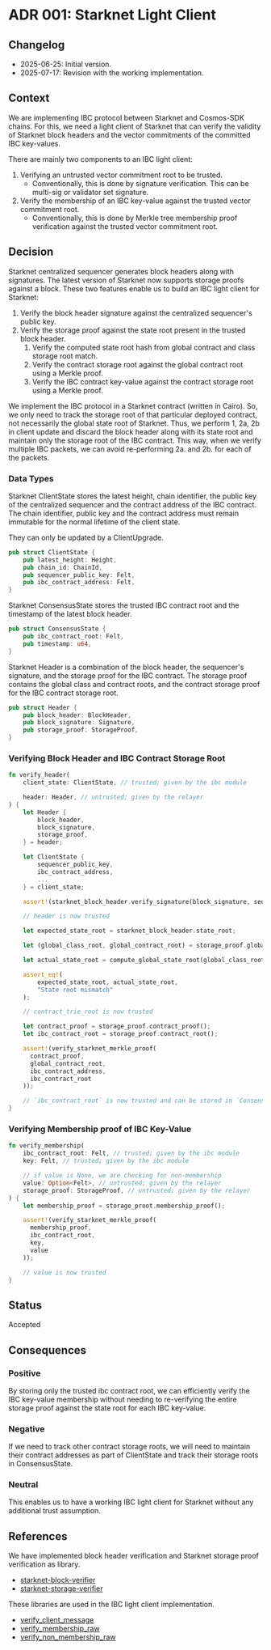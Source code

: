 # ADR 001: Starknet Light Client

## Changelog

- 2025-06-25: Initial version.
- 2025-07-17: Revision with the working implementation.

## Context

We are implementing IBC protocol between Starknet and Cosmos-SDK chains. For
this, we need a light client of Starknet that can verify the validity of
Starknet block headers and the vector commitments of the committed IBC
key-values.

There are mainly two components to an IBC light client:

1. Verifying an untrusted vector commitment root to be trusted.
   - Conventionally, this is done by signature verification. This can be
     multi-sig or validator set signature.
2. Verify the membership of an IBC key-value against the trusted vector
   commitment root.
   - Conventionally, this is done by Merkle tree membership proof verification
     against the trusted vector commitment root.

## Decision

Starknet centralized sequencer generates block headers along with signatures.
The latest version of Starknet now supports storage proofs against a block.
These two features enable us to build an IBC light client for Starknet:

1. Verify the block header signature against the centralized sequencer's public
   key.
2. Verify the storage proof against the state root present in the trusted block
   header.
   1. Verify the computed state root hash from global contract and class storage
      root match.
   2. Verify the contract storage root against the global contract root using a
      Merkle proof.
   3. Verify the IBC contract key-value against the contract storage root using
      a Merkle proof.

We implement the IBC protocol in a Starknet contract (written in Cairo). So, we
only need to track the storage root of that particular deployed contract, not
necessarily the global state root of Starknet. Thus, we perform 1, 2a, 2b in
client update and discard the block header along with its state root and
maintain only the storage root of the IBC contract. This way, when we verify
multiple IBC packets, we can avoid re-performing 2a. and 2b. for each of the
packets.

### Data Types

Starknet ClientState stores the latest height, chain identifier, the public key
of the centralized sequencer and the contract address of the IBC contract. The
chain identifier, public key and the contract address must remain immutable for
the normal lifetime of the client state.

They can only be updated by a ClientUpgrade.

```rust
pub struct ClientState {
    pub latest_height: Height,
    pub chain_id: ChainId,
    pub sequencer_public_key: Felt,
    pub ibc_contract_address: Felt,
}
```

Starknet ConsensusState stores the trusted IBC contract root and the timestamp
of the latest block header.

```rust
pub struct ConsensusState {
    pub ibc_contract_root: Felt,
    pub timestamp: u64,
}
```

Starknet Header is a combination of the block header, the sequencer's signature,
and the storage proof for the IBC contract. The storage proof contains the
global class and contract roots, and the contract storage proof for the IBC
contract storage root.

```rust
pub struct Header {
    pub block_header: BlockHeader,
    pub block_signature: Signature,
    pub storage_proof: StorageProof,
}
```

### Verifying Block Header and IBC Contract Storage Root

```rust
fn verify_header(
    client_state: ClientState, // trusted; given by the ibc module

    header: Header, // untrusted; given by the relayer
) {
    let Header {
        block_header,
        block_signature,
        storage_proof,
    } = header;

    let ClientState {
        sequencer_public_key,
        ibc_contract_address,
        ...
    } = client_state;

    assert!(starknet_block_header.verify_signature(block_signature, sequencer_public_key));

    // header is now trusted

    let expected_state_root = starknet_block_header.state_root;

    let (global_class_root, global_contract_root) = storage_proof.global_roots();

    let actual_state_root = compute_global_state_root(global_class_root, global_contract_root);

    assert_eq!(
        expected_state_root, actual_state_root,
        "State root mismatch"
    );

    // contract_trie_root is now trusted

    let contract_proof = storage_proof.contract_proof();
    let ibc_contract_root = storage_proof.contract_root();

    assert!(verify_starknet_merkle_proof(
      contract_proof,
      global_contract_root,
      ibc_contract_address,
      ibc_contract_root
    ));

    // `ibc_contract_root` is now trusted and can be stored in `ConsensusState`
}
```

### Verifying Membership proof of IBC Key-Value

```rust
fn verify_membership(
    ibc_contract_root: Felt, // trusted; given by the ibc module
    key: Felt, // trusted; given by the ibc module

    // if value is None, we are checking for non-membership
    value: Option<Felt>, // untrusted; given by the relayer
    storage_proof: StorageProof, // untrusted; given by the relayer
) {
    let membership_proof = storage_proot.membership_proof();

    assert!(verify_starknet_merkle_proof(
      membership_proof,
      ibc_contract_root,
      key,
      value
    ));

    // value is now trusted
}
```

## Status

Accepted

## Consequences

### Positive

By storing only the trusted ibc contract root, we can efficiently verify the IBC
key-value membership without needing to re-verifying the entire storage proof
against the state root for each IBC key-value.

### Negative

If we need to track other contract storage roots, we will need to maintain their
contract addresses as part of ClientState and track their storage roots in
ConsensusState.

### Neutral

This enables us to have a working IBC light client for Starknet without any
additional trust assumption.

## References

We have implemented block header verification and Starknet storage proof
verification as library.

- [starknet-block-verifier](https://github.com/informalsystems/ibc-starknet/tree/7fbbd89/light-client/starknet-block-verifier)
- [starknet-storage-verifier](https://github.com/informalsystems/ibc-starknet/tree/7fbbd89/light-client/starknet-storage-verifier)

These libraries are used in the IBC light client implementation.

- [verify_client_message](https://github.com/informalsystems/ibc-starknet/blob/7fbbd89/light-client/ibc-client-starknet/src/client_state/validation.rs#L46)
- [verify_membership_raw](https://github.com/informalsystems/ibc-starknet/blob/7fbbd89/light-client/ibc-client-starknet/src/client_state/validation.rs#133)
- [verify_non_membership_raw](https://github.com/informalsystems/ibc-starknet/blob/7fbbd89/light-client/ibc-client-starknet/src/client_state/validation.rs#178)
